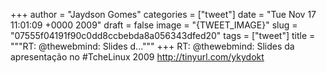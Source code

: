 
+++
author = "Jaydson Gomes"
categories = ["tweet"]
date = "Tue Nov 17 11:01:09 +0000 2009"
draft = false
image = "{TWEET_IMAGE}"
slug = "07555f04191f90c0dd8ccbebda8a056343dfed20"
tags = ["tweet"]
title = """RT: @thewebmind: Slides d..."""
+++
RT: @thewebmind: Slides da apresentação no #TcheLinux 2009 http://tinyurl.com/ykydokt
